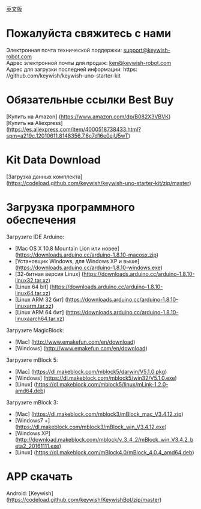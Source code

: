 [英文版](https://github.com/keywish/arduino-uno-base-kit/blob/master/README.md)

# Пожалуйста свяжитесь с нами
Электронная почта технической поддержки: support@keywish-robot.com </br>
Адрес электронной почты для продаж: ken@keywish-robot.com </br>
Адрес для загрузки последней информации: https: //github.com/keywish/keywish-uno-starter-kit </br>

# Обязательные ссылки Best Buy

[Купить на Amazon] (https://www.amazon.com/dp/B082X3VBVK) </br>
[Купить на Aliexpress] (https://es.aliexpress.com/item/4000518738433.html?spm=a219c.12010611.8148356.7.6c7d16e0ejU5wT)

# Kit Data Download

[Загрузка данных комплекта] (https://codeload.github.com/keywish/keywish-uno-starter-kit/zip/master)

# Загрузка программного обеспечения

Загрузите IDE Arduino:
* [Mac OS X 10.8 Mountain Lion или новее] (https://downloads.arduino.cc/arduino-1.8.10-macosx.zip) </br>
* [Установщик Windows, для Windows XP и выше] (https://downloads.arduino.cc/arduino-1.8.10-windows.exe) </br>
* [32-битная версия Linux] (https://downloads.arduino.cc/arduino-1.8.10-linux32.tar.xz) </br>
* [Linux 64 bit] (https://downloads.arduino.cc/arduino-1.8.10-linux64.tar.xz) </br>
* [Linux ARM 32 бит] (https://downloads.arduino.cc/arduino-1.8.10-linuxarm.tar.xz) </br>
* [Linux ARM 64 бит] (https://downloads.arduino.cc/arduino-1.8.10-linuxaarch64.tar.xz) </br>

Загрузите MagicBlock:
* [Mac] (http://www.emakefun.com/en/download) </br>
* [Windows] (http://www.emakefun.com/en/download) </br>

Загрузите mBlock 5:
* [Mac] (https://dl.makeblock.com/mblock5/darwin/V5.1.0.pkg) </br>
* [Windows] (https://dl.makeblock.com/mblock5/win32/V5.1.0.exe) </br>
* [Linux] (https://dl.makeblock.com/mblock5/linux/mLink-1.2.0-amd64.deb) </br>

Загрузите mBlock 3:
* [Mac] (https://dl.makeblock.com/mblock3/mBlock_mac_V3.4.12.zip) </br>
* [Windows7 +] (https://dl.makeblock.com/mblock3/mBlock_win_V3.4.12.exe) </br>
* [Windows XP] (http://download.makeblock.com/mblock/v_3_4_2/mBlock_win_V3.4.2_beta2_20161111.exe) </br>
* [Linux] (https://dl.makeblock.com/mBlock4.0/mBlock_4.0.4_amd64.deb) </br>

# APP скачать

Android: [Keywish] (https://codeload.github.com/keywish/KeywishBot/zip/master) </br>
